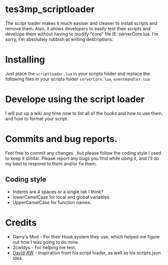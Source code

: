 tes3mp_scriptloader
======
The script loader makes it much easiser and cleaner to install scripts and remove them. Also, it allows developers to easily test their scripts and develope them without having to modify "core" file IE: serverCore.lua. I'm sorry, I'm absolutely rubbish at writing descriptions.

Installing
======
Just place the ``scriptloader.lua`` in your scripts folder and replace the following files in your scripts folder ``serverCore.lua``, ``eventHandler.lua``

Develope using the script loader
======
I will put up a wiki any time now to list all of the hooks and how to use them, and how to format your script.

Commits and bug reports.
======
Feel free to commit any changes , but please follow the coding style I used to keep it similar. Please report any bugs you find while using it, and I'll do my best to respond to them and/or fix them.
## Coding style
* Indents are 4 spaces or a single tab I think?
* lowerCamelCase for local and global variables.
* UpperCamelCase for function names.

Credits
======
* Garry's Mod - For their Hook system they use, which helped me figure out how I was going to do mine.
* 2cwldys - For helping me test.
* [David-AW](https://github.com/David-AW) - Inspiration from his script loader, as well as his scripts.json idea.
